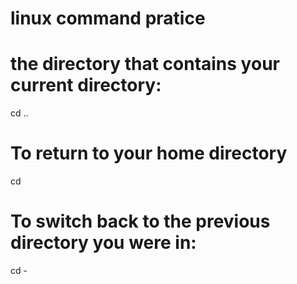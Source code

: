 # linux command pratice
# the directory that contains your current directory:
cd ..
# To return to your home directory 
cd
# To switch back to the previous directory you were in:
cd -